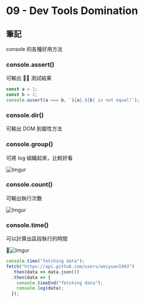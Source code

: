 # 09 - Dev Tools Domination

## 筆記

console 的各種好用方法

<!--more-->

### console.assert()

可輸出  測試結果

```javascript
const a = 1;
const b = 2;
console.assert(a === b, `${a},${b} is not equal!`);
```

### console.dir()

可輸出 DOM 到屬性方法

### console.group()

可將 log 組織起來，比較好看

![Imgur](https://i.imgur.com/U3oOyHG.png)

### console.count()

可輸出執行次數

![Imgur](https://i.imgur.com/hO9WJm7.png)

### console.time()

可以計算出區段執行的時間

![Imgur](https://i.imgur.com/XPwaagB.png)

```javascript
console.time("fetching data");
fetch("https://api.github.com/users/weiyuan1993")
  .then(data => data.json())
  .then(data => {
    console.timeEnd("fetching data");
    console.log(data);
  });
```
